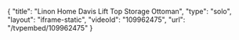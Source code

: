 {
    "title": "Linon Home Davis Lift Top Storage Ottoman",
    "type": "solo",
    "layout": "iframe-static",
    "videoId": "109962475",
    "url": "\/tvpembed\/109962475"
}